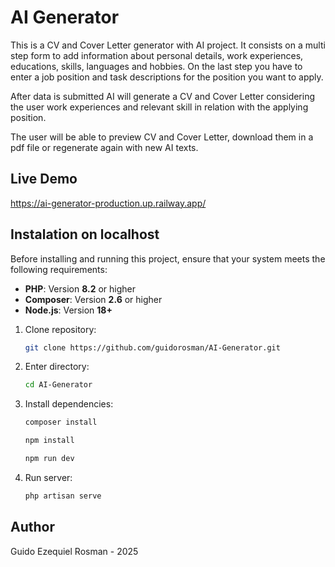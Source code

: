 # AI Generator

This is a CV and Cover Letter generator with AI project. It consists on a multi step form to add information about personal details, work experiences, educations, skills, languages and hobbies. On the last step you have to enter a job position and task descriptions for the position you want to apply.

After data is submitted AI will generate a CV and Cover Letter considering the user work experiences and relevant skill in relation with the applying position. 

The user will be able to preview CV and Cover Letter,  download them in a pdf file or regenerate again with new AI texts.

## Live Demo
https://ai-generator-production.up.railway.app/

## Instalation on localhost

Before installing and running this project, ensure that your system meets the following requirements:

- **PHP**: Version **8.2** or higher  
- **Composer**: Version **2.6** or higher  
- **Node.js**: Version **18+**

1. Clone repository:

    ```bash
    git clone https://github.com/guidorosman/AI-Generator.git
    ```
2. Enter directory:

    ```bash
    cd AI-Generator
    ```
3. Install dependencies:

    ```bash
    composer install
    ```
    ```bash
    npm install
    ```
    ```bash
    npm run dev
    ```
4. Run server:

    ```bash
    php artisan serve
    ```
## Author
Guido Ezequiel Rosman - 2025
